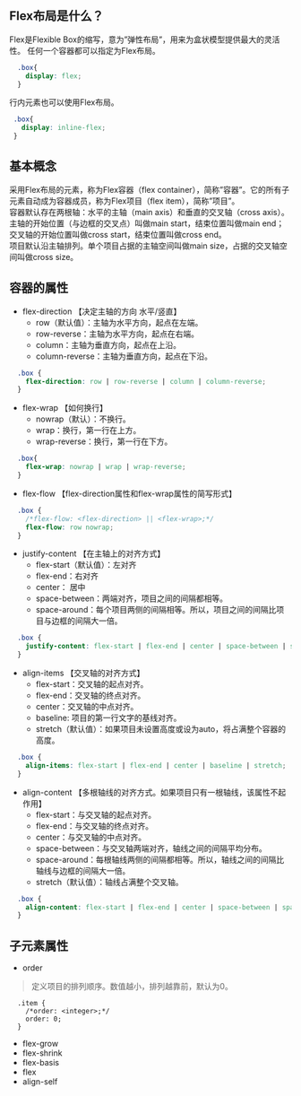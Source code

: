 ## Flex布局是什么？
Flex是Flexible Box的缩写，意为”弹性布局”，用来为盒状模型提供最大的灵活性。
任何一个容器都可以指定为Flex布局。
``` css
  .box{
    display: flex;
  }
```
 行内元素也可以使用Flex布局。
 ``` css
  .box{
    display: inline-flex;
  }
 ```
 
## 基本概念
采用Flex布局的元素，称为Flex容器（flex container），简称”容器”。它的所有子元素自动成为容器成员，称为Flex项目（flex item），简称”项目”。<br>
容器默认存在两根轴：水平的主轴（main axis）和垂直的交叉轴（cross axis）。主轴的开始位置（与边框的交叉点）叫做main start，结束位置叫做main end；交叉轴的开始位置叫做cross start，结束位置叫做cross end。<br>
项目默认沿主轴排列。单个项目占据的主轴空间叫做main size，占据的交叉轴空间叫做cross size。<br>

## 容器的属性
- flex-direction 【决定主轴的方向 水平/竖直】
  - row（默认值）：主轴为水平方向，起点在左端。
  - row-reverse：主轴为水平方向，起点在右端。
  - column：主轴为垂直方向，起点在上沿。
  - column-reverse：主轴为垂直方向，起点在下沿。
``` css
  .box {
    flex-direction: row | row-reverse | column | column-reverse;
  }
```

- flex-wrap 【如何换行】
  - nowrap（默认）：不换行。
  - wrap：换行，第一行在上方。
  - wrap-reverse：换行，第一行在下方。
``` css
  .box{
    flex-wrap: nowrap | wrap | wrap-reverse;
  }
```

- flex-flow 【flex-direction属性和flex-wrap属性的简写形式】
``` css
  .box {
    /*flex-flow: <flex-direction> || <flex-wrap>;*/
    flex-flow: row nowrap;
  }
```

- justify-content 【在主轴上的对齐方式】
  - flex-start（默认值）：左对齐
  - flex-end：右对齐
  - center： 居中
  - space-between：两端对齐，项目之间的间隔都相等。
  - space-around：每个项目两侧的间隔相等。所以，项目之间的间隔比项目与边框的间隔大一倍。
``` css
  .box { 
    justify-content: flex-start | flex-end | center | space-between | space-around;
  }
```
  
- align-items 【交叉轴的对齐方式】
  - flex-start：交叉轴的起点对齐。
  - flex-end：交叉轴的终点对齐。
  - center：交叉轴的中点对齐。
  - baseline: 项目的第一行文字的基线对齐。
  - stretch（默认值）：如果项目未设置高度或设为auto，将占满整个容器的高度。
``` css
  .box {
    align-items: flex-start | flex-end | center | baseline | stretch;
  }
```

- align-content 【多根轴线的对齐方式。如果项目只有一根轴线，该属性不起作用】
  - flex-start：与交叉轴的起点对齐。
  - flex-end：与交叉轴的终点对齐。
  - center：与交叉轴的中点对齐。
  - space-between：与交叉轴两端对齐，轴线之间的间隔平均分布。
  - space-around：每根轴线两侧的间隔都相等。所以，轴线之间的间隔比轴线与边框的间隔大一倍。
  - stretch（默认值）：轴线占满整个交叉轴。
``` css
  .box {
    align-content: flex-start | flex-end | center | space-between | space-around | stretch;
  }
```

## 子元素属性
- order
> 定义项目的排列顺序。数值越小，排列越靠前，默认为0。
```
  .item {
    /*order: <integer>;*/
    order: 0;
  }
```

- flex-grow
- flex-shrink
- flex-basis
- flex
- align-self
